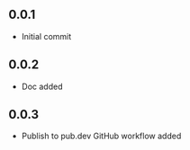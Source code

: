 ## 0.0.1

* Initial commit

## 0.0.2

* Doc added

## 0.0.3

* Publish to pub.dev GitHub workflow added
